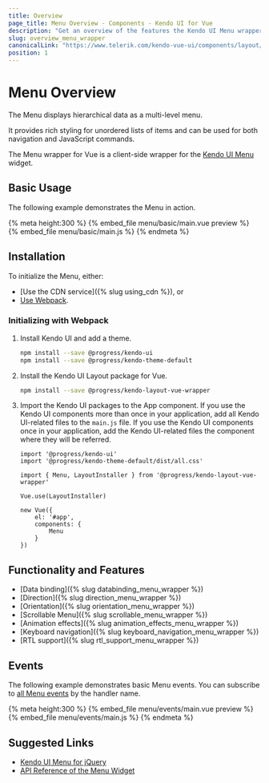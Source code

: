 ```yaml
---
title: Overview
page_title: Menu Overview - Components - Kendo UI for Vue
description: "Get an overview of the features the Kendo UI Menu wrapper for Vue delivers and use the component in Vue projects."
slug: overview_menu_wrapper
canonicalLink: "https://www.telerik.com/kendo-vue-ui/components/layout/menu/"
position: 1
---
```


<div><WrapperBanner link="/kendo-vue-ui/components/layout/menu"></WrapperBanner></div>    

# Menu Overview

The Menu displays hierarchical data as a multi-level menu.

It provides rich styling for unordered lists of items and can be used for both navigation and JavaScript commands.

The Menu wrapper for Vue is a client-side wrapper for the [Kendo UI Menu](https://demos.telerik.com/kendo-ui/menu/index) widget.

<div data-component="StartFreeTrialSection"></div>

## Basic Usage

The following example demonstrates the Menu in action.

{% meta height:300 %}
{% embed_file menu/basic/main.vue preview %}
{% embed_file menu/basic/main.js %}
{% endmeta %}


## Installation

To initialize the Menu, either:

* [Use the CDN service]({% slug using_cdn %}), or
* [Use Webpack](#toc-initializing-with-webpack).

### Initializing with Webpack

1. Install Kendo UI and add a theme.

    ```sh
    npm install --save @progress/kendo-ui
    npm install --save @progress/kendo-theme-default
    ```

1. Install the Kendo UI Layout package for Vue.

    ```sh
    npm install --save @progress/kendo-layout-vue-wrapper
    ```

1. Import the Kendo UI packages to the App component. If you use the Kendo UI components more than once in your application, add all Kendo UI-related files to the `main.js` file. If you use the Kendo UI components once in your application, add the Kendo UI-related files the component where they will be referred.

    ```js-no-run
    import '@progress/kendo-ui'
    import '@progress/kendo-theme-default/dist/all.css'

    import { Menu, LayoutInstaller } from '@progress/kendo-layout-vue-wrapper'

    Vue.use(LayoutInstaller)

    new Vue({
        el: '#app',
        components: {
            Menu
        }
    })
    ```

## Functionality and Features

* [Data binding]({% slug databinding_menu_wrapper %})
* [Direction]({% slug direction_menu_wrapper %})
* [Orientation]({% slug orientation_menu_wrapper %})
* [Scrollable Menu]({% slug scrollable_menu_wrapper %})
* [Animation effects]({% slug animation_effects_menu_wrapper %})
* [Keyboard navigation]({% slug keyboard_navigation_menu_wrapper %})
* [RTL support]({% slug rtl_support_menu_wrapper %})

## Events

The following example demonstrates basic Menu events. You can subscribe to [all Menu events](https://docs.telerik.com/kendo-ui/api/javascript/ui/menu#events) by the handler name.

{% meta height:300 %}
{% embed_file menu/events/main.vue preview %}
{% embed_file menu/events/main.js %}
{% endmeta %}

## Suggested Links

* [Kendo UI Menu for jQuery](https://docs.telerik.com/kendo-ui/controls/navigation/menu/overview)
* [API Reference of the Menu Widget](https://docs.telerik.com/kendo-ui/api/javascript/ui/menu)
